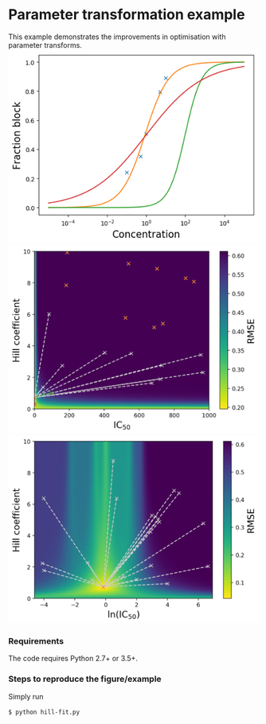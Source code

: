 # Parameter transformation example

This example demonstrates the improvements in optimisation with parameter transforms.
![Figure 6 (Left)](hill-fig/dose-response-example.png)
![Figure 6 (Middle)](hill-fig/dose-response-simple-fit.png)
![Figure 6 (Right)](hill-fig/dose-response-simple-transformed-fit.png)

### Requirements
The code requires Python 2.7+ or 3.5+.

### Steps to reproduce the figure/example
Simply run
```console
$ python hill-fit.py
```
